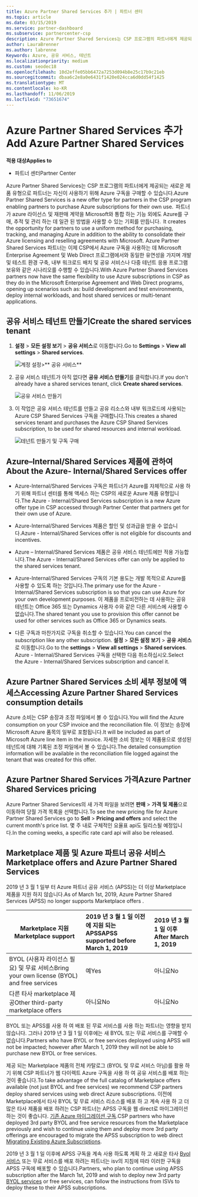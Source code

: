 ```yaml
---
title: Azure Partner Shared Services 추가 | 파트너 센터
ms.topic: article
ms.date: 03/15/2019
ms.service: partner-dashboard
ms.subservice: partnercenter-csp
description: Azure Partner Shared Services는 CSP 프로그램의 파트너에게 제공되는 새로운 제품 유형으로 파트너는 자신이 사용하기 위해 Azure 구독을 구매할 수 있습니다.
author: LauraBrenner
ms.author: labrenne
Keywords: Azure, 공유 서비스, 테넌트
ms.localizationpriority: medium
ms.custom: seodec18
ms.openlocfilehash: 10d2effe05bb6472a7253d094b8e25c17b9c21eb
ms.sourcegitcommit: dbaa6c2e8a0e6431f1420e024cca6d0dd54f1425
ms.translationtype: MT
ms.contentlocale: ko-KR
ms.lasthandoff: 11/06/2019
ms.locfileid: "73651674"
---
```

# <a name="add-azure-partner-shared-services"></a><span data-ttu-id="d2b07-104">Azure Partner Shared Services 추가</span><span class="sxs-lookup"><span data-stu-id="d2b07-104">Add Azure Partner Shared Services</span></span>

<span data-ttu-id="d2b07-105">**적용 대상**</span><span class="sxs-lookup"><span data-stu-id="d2b07-105">**Applies to**</span></span>

-  <span data-ttu-id="d2b07-106">파트너 센터</span><span class="sxs-lookup"><span data-stu-id="d2b07-106">Partner Center</span></span>

<span data-ttu-id="d2b07-107">Azure Partner Shared Services는 CSP 프로그램의 파트너에게 제공되는 새로운 제품 유형으로 파트너는 자신이 사용하기 위해 Azure 구독을 구매할 수 있습니다.</span><span class="sxs-lookup"><span data-stu-id="d2b07-107">Azure Partner Shared Services is a new offer type for partners in the CSP program enabling partners to purchase Azure subscriptions for their own use.</span></span><span data-ttu-id="d2b07-108">  파트너가 azure 라이선스 및 재판매 계약을 Microsoft와 통합 하는 기능 외에도 Azure를 구매, 추적 및 관리 하는 데 일관 된 방법을 사용할 수 있는 기회를 만듭니다.</span><span class="sxs-lookup"><span data-stu-id="d2b07-108">  It creates the opportunity for partners to use a uniform method for purchasing, tracking, and managing Azure in addition to the ability to consolidate their Azure licensing and reselling agreements with Microsoft.</span></span> <span data-ttu-id="d2b07-109">Azure Partner Shared Services 파트너는 이제 CSP에서 Azure 구독을 사용하는 데 Microsoft Enterprise Agreement 및 Web Direct 프로그램에서와 동일한 유연성을 가지며 개발 및 테스트 환경 구축, 내부 워크로드 배치 및 공유 서비스나 다중 테넌트 응용 프로그램 보유와 같은 시나리오를 수행할 수 있습니다.</span><span class="sxs-lookup"><span data-stu-id="d2b07-109">With Azure Partner Shared Services partners now have the same flexibility to use Azure subscriptions in CSP as they do in the Microsoft Enterprise Agreement and Web Direct programs, opening up scenarios such as:  build development and test environments, deploy internal workloads, and host shared services or multi-tenant applications.</span></span>  

## <a name="create-the-shared-services-tenant"></a><span data-ttu-id="d2b07-110">공유 서비스 테넌트 만들기</span><span class="sxs-lookup"><span data-stu-id="d2b07-110">Create the shared services tenant</span></span>

1. <span data-ttu-id="d2b07-111">**설정** > **모든 설정 보기** > **공유 서비스**로 이동합니다.</span><span class="sxs-lookup"><span data-stu-id="d2b07-111">Go to **Settings** > **View all settings** > **Shared services**.</span></span>

    ![**계정 설정**>\*\* 공유 서비스\*\*](images/sharedservices2.png)

2. <span data-ttu-id="d2b07-113">공유 서비스 테넌트가 아직 없다면 **공유 서비스 만들기**를 클릭합니다.</span><span class="sxs-lookup"><span data-stu-id="d2b07-113">If you don't already have a shared services tenant, click **Create shared services**.</span></span>

    ![공유 서비스 만들기](images/sharedservices3.png)

3. <span data-ttu-id="d2b07-115">이 작업은 공유 서비스 테넌트를 만들고 공유 리소스와 내부 워크로드에 사용되는 Azure CSP Shared Services 구독을 구매합니다.</span><span class="sxs-lookup"><span data-stu-id="d2b07-115">This creates a shared services tenant and purchases the Azure CSP Shared Services subscription, to be used for shared resources and internal workload.</span></span>

    ![테넌트 만들기 및 구독 구매](images/sharedservices5.png)

## <a name="about-the-azure--internalshared-services-offer"></a><span data-ttu-id="d2b07-117">Azure–Internal/Shared Services 제품에 관하여</span><span class="sxs-lookup"><span data-stu-id="d2b07-117">About the Azure- Internal/Shared Services offer</span></span>

- <span data-ttu-id="d2b07-118">Azure-Internal/Shared Services 구독은 파트너가 Azure를 자체적으로 사용 하기 위해 파트너 센터를 통해 액세스 하는 CSP의 새로운 Azure 제품 유형입니다.</span><span class="sxs-lookup"><span data-stu-id="d2b07-118">The Azure - Internal/Shared Services subscription is a new Azure offer type in CSP accessed through Partner Center that partners get for their own use of Azure.</span></span> 

- <span data-ttu-id="d2b07-119">Azure-Internal/Shared Services 제품은 할인 및 성과급을 받을 수 없습니다.</span><span class="sxs-lookup"><span data-stu-id="d2b07-119">Azure - Internal/Shared Services offer is not eligible for discounts and incentives.</span></span>

- <span data-ttu-id="d2b07-120">Azure – Internal/Shared Services 제품은 공유 서비스 테넌트에만 적용 가능합니다.</span><span class="sxs-lookup"><span data-stu-id="d2b07-120">The Azure - Internal/Shared Services offer can only be applied to the shared services tenant.</span></span>

- <span data-ttu-id="d2b07-121">Azure-Internal/Shared Services 구독의 기본 용도는 개발 목적으로 Azure를 사용할 수 있도록 하는 것입니다.</span><span class="sxs-lookup"><span data-stu-id="d2b07-121">The primary use for the Azure - Internal/Shared Services subscription is so that you can use Azure for your own development purposes.</span></span> <span data-ttu-id="d2b07-122">이 제품을 프로비전하는 데 사용하는 공유 테넌트는 Office 365 또는 Dynamics 사용자 수와 같은 다른 서비스에 사용할 수 없습니다.</span><span class="sxs-lookup"><span data-stu-id="d2b07-122">The shared tenant you use to provision this offer cannot be used for other services such as Office 365 or Dynamics seats.</span></span> 

- <span data-ttu-id="d2b07-123">다른 구독과 마찬가지로 구독을 취소할 수 있습니다.</span><span class="sxs-lookup"><span data-stu-id="d2b07-123">You can cancel the subscription like any other subscription.</span></span> <span data-ttu-id="d2b07-124">**설정** > **모든 설정 보기** > **공유 서비스**로 이동합니다.</span><span class="sxs-lookup"><span data-stu-id="d2b07-124">Go to the **settings** > **View all settings** > **Shared services**.</span></span> <span data-ttu-id="d2b07-125">Azure - Internal/Shared Services 구독을 선택한 다음 취소하십시오.</span><span class="sxs-lookup"><span data-stu-id="d2b07-125">Select the Azure - Internal/Shared Services subscription and cancel it.</span></span>

## <a name="accessing-azure-partner-shared-services-consumption-details"></a><span data-ttu-id="d2b07-126">Azure Partner Shared Services 소비 세부 정보에 액세스</span><span class="sxs-lookup"><span data-stu-id="d2b07-126">Accessing Azure Partner Shared Services consumption details</span></span>

<span data-ttu-id="d2b07-127">Azure 소비는 CSP 송장과 조정 파일에서 볼 수 있습니다.</span><span class="sxs-lookup"><span data-stu-id="d2b07-127">You will find the Azure consumption on your CSP invoice and the reconciliation file.</span></span> <span data-ttu-id="d2b07-128">이 정보는 송장에 Microsoft Azure 품목의 일부로 포함됩니다.</span><span class="sxs-lookup"><span data-stu-id="d2b07-128">It will be included as part of Microsoft Azure line item in the invoice.</span></span> <span data-ttu-id="d2b07-129">자세한 소비 정보는 이 제품용으로 생성된 테넌트에 대해 기록된 조정 파일에서 볼 수 있습니다.</span><span class="sxs-lookup"><span data-stu-id="d2b07-129">The detailed consumption information will be available in the reconciliation file logged against the tenant that was created for this offer.</span></span> 

## <a name="azure-partner-shared-services-pricing"></a><span data-ttu-id="d2b07-130">Azure Partner Shared Services 가격</span><span class="sxs-lookup"><span data-stu-id="d2b07-130">Azure Partner Shared Services pricing</span></span>

<span data-ttu-id="d2b07-131">Azure Partner Shared Services의 새 가격 파일을 보려면 **판매** > **가격 및 제품**으로 이동하여 당월 가격 목록을 선택합니다.</span><span class="sxs-lookup"><span data-stu-id="d2b07-131">To see the new pricing file for Azure Partner Shared Services go to **Sell** > **Pricing and offers** and select the current month's price list.</span></span> <span data-ttu-id="d2b07-132">몇 주 내로 구체적인 요율표 api도 릴리스될 예정입니다.</span><span class="sxs-lookup"><span data-stu-id="d2b07-132">In the coming weeks, a specific rate card api will also be released.</span></span>

## <a name="marketplace-offers-and-azure-partner-shared-services"></a><span data-ttu-id="d2b07-133">Marketplace 제품 및 Azure 파트너 공유 서비스</span><span class="sxs-lookup"><span data-stu-id="d2b07-133">Marketplace offers and Azure Partner Shared Services</span></span>

<span data-ttu-id="d2b07-134">2019 년 3 월 1 일부 터 Azure 파트너 공유 서비스 (APSS)는 더 이상 Marketplace 제품을 지원 하지 않습니다.</span><span class="sxs-lookup"><span data-stu-id="d2b07-134">As of March 1st, 2019, Azure Partner Shared Services (APSS) no longer supports Marketplace offers .</span></span>   

|<span data-ttu-id="d2b07-135">**Marketplace 지원**</span><span class="sxs-lookup"><span data-stu-id="d2b07-135">**Marketplace support**</span></span>   |<span data-ttu-id="d2b07-136">**2019 년 3 월 1 일 이전에 지원 되는 APSS**</span><span class="sxs-lookup"><span data-stu-id="d2b07-136">**APSS supported before March 1, 2019**</span></span>|<span data-ttu-id="d2b07-137">**2019 년 3 월 1 일 이후**</span><span class="sxs-lookup"><span data-stu-id="d2b07-137">**After March 1, 2019**</span></span>|
|---------------------------|:----------------------------|:-------------------|
|<span data-ttu-id="d2b07-138">BYOL (사용자 라이선스 필요) 및 무료 서비스</span><span class="sxs-lookup"><span data-stu-id="d2b07-138">Bring your own license (BYOL) and free services</span></span>   | <span data-ttu-id="d2b07-139">예</span><span class="sxs-lookup"><span data-stu-id="d2b07-139">Yes</span></span>   | <span data-ttu-id="d2b07-140">아니요</span><span class="sxs-lookup"><span data-stu-id="d2b07-140">No</span></span>|
|<span data-ttu-id="d2b07-141">다른 타사 marketplace 제공</span><span class="sxs-lookup"><span data-stu-id="d2b07-141">Other third-party marketplace offers</span></span>   | <span data-ttu-id="d2b07-142">아니요</span><span class="sxs-lookup"><span data-stu-id="d2b07-142">No</span></span>   |<span data-ttu-id="d2b07-143">아니요</span><span class="sxs-lookup"><span data-stu-id="d2b07-143">No</span></span>|


<span data-ttu-id="d2b07-144">BYOL 또는 APSS를 사용 하 여 배포 된 무료 서비스를 사용 하는 파트너는 영향을 받지 않습니다. 그러나 2019 년 3 월 1 일 이후에는 새 BYOL 또는 무료 서비스를 구매할 수 없습니다.</span><span class="sxs-lookup"><span data-stu-id="d2b07-144">Partners who have BYOL or free services deployed using APSS will not be impacted; however after  March 1, 2019 they will not be able to purchase new BYOL or free services.</span></span> 

<span data-ttu-id="d2b07-145">제공 되는 Marketplace 제품의 전체 카탈로그 (BYOL 및 무료 서비스 아님)를 활용 하기 위해 CSP 파트너가 웹 다이렉트 Azure 구독을 사용 하 여 공유 서비스를 배포 하는 것이 좋습니다.</span><span class="sxs-lookup"><span data-stu-id="d2b07-145">To take advantage of the full catalog of Marketplace offers available (not just BYOL and free services) we recommend CSP partners deploy shared services using web direct Azure subscriptions.</span></span>  <span data-ttu-id="d2b07-146">이전에 Marketplace에서 타사 BYOL 및 무료 서비스 리소스를 배포 하 고 계속 사용 하 고 더 많은 타사 제품을 배포 하려는 CSP 파트너는 APSS 구독을 웹 direct로 마이그레이션하는 것이 좋습니다. [기존 Azure 마이그레이션 구독](https://docs.microsoft.com/azure/cloud-solution-provider/migration/migration#migrating-existing-azure-subscriptions).</span><span class="sxs-lookup"><span data-stu-id="d2b07-146">CSP partners who have deployed 3rd party BYOL and free service resources from the Marketplace previously and wish to continue using them and deploy more 3rd party offerings are encouraged to migrate the APSS subscription to web direct [Migrating Existing Azure Subscriptions](https://docs.microsoft.com/azure/cloud-solution-provider/migration/migration#migrating-existing-azure-subscriptions).</span></span>

<span data-ttu-id="d2b07-147">2019 년 3 월 1 일 이후에 APSS 구독을 계속 사용 하도록 계획 하 고 새로운 타사 [Byol 서비스](https://azuremarketplace.microsoft.com/marketplace/apps?filters=byol) 또는 무료 서비스를 배포 하려는 파트너는 isv의 지침에 따라 이러한 구독을 APSS 구독에 배포할 수 있습니다.</span><span class="sxs-lookup"><span data-stu-id="d2b07-147">Partners, who plan to continue using APSS subscription after the March 1st, 2019 and wish to deploy new 3rd party [BYOL services](https://azuremarketplace.microsoft.com/marketplace/apps?filters=byol) or free services, can follow the instructions from ISVs to deploy these to their APSS subscriptions.</span></span>

